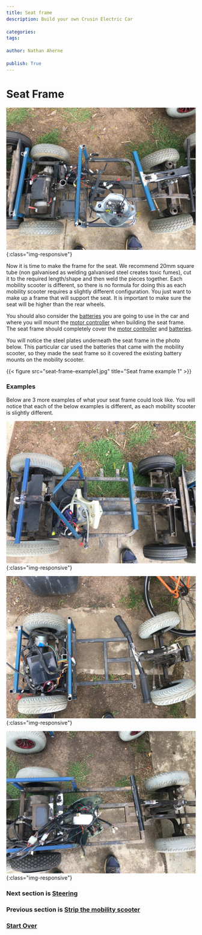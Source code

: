 ```yaml
---
title: Seat frame
description: Build your own Crusin Electric Car

categories:
tags:

author: Nathan Aherne

publish: True
---
```


# Seat Frame

![Banner image](banner.jpg){:class="img-responsive"}

Now it is time to make the frame for the seat. We recommend 20mm square tube (non galvanised as welding galvanised steel creates toxic fumes), cut it to the required length/shape and then weld the pieces together. Each mobility scooter is different, so there is no formula for doing this as each mobility scooter requires a slightly different configuration. You just want to make up a frame that will support the seat. It is important to make sure the seat will be higher than the rear wheels.

You should also consider the [batteries](parts-required.md#battery-and-bms) you are going to use in the car and where you will mount the [motor controller](parts-required.md#motor-controller) when building the seat frame. The seat frame should completely cover the [motor controller](parts-required.md#motor-controller) and [batteries](parts-required.md#battery-and-bms).

You will notice the steel plates underneath the seat frame in the photo below. This particular car used the batteries that came with the mobility scooter, so they made the seat frame so it covered the existing battery mounts on the mobility scooter.

{{< figure src="seat-frame-example1.jpg" title="Seat frame example 1" >}}


### Examples
Below are 3 more examples of what your seat frame could look like. You will notice that each of the below examples is different, as each mobility scooter is slightly different.

![Seat frame example 2](seat-frame-example2.jpg){:class="img-responsive"}

![Seat frame example 3](seat-frame-example3.jpg){:class="img-responsive"}

![Seat frame example 4](seat-frame-example4.jpg){:class="img-responsive"}


### Next section is [Steering](/cruisin/diy/steering/index.html)

### Previous section is [Strip the mobility scooter](/cruisin/diy/strip-mobility-scooter/index.html)

### [Start Over](/cruisin/diy/index.html)